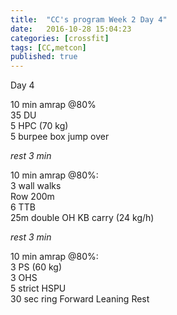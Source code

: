 ```yaml
---
title:  "CC's program Week 2 Day 4"
date:   2016-10-28 15:04:23
categories: [crossfit]
tags: [CC,metcon]
published: true
---
```

Day 4

10 min amrap @80%  
35 DU  
5 HPC (70 kg)  
5 burpee box jump over  

_rest 3 min_

10 min amrap @80%:  
3 wall walks  
Row 200m  
6 TTB  
25m double OH KB carry (24 kg/h)

_rest 3 min_

10 min amrap @80%:  
3 PS (60 kg)  
3 OHS  
5 strict HSPU  
30 sec ring Forward Leaning Rest  

